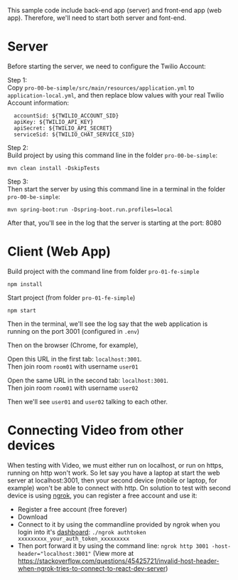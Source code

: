 This sample code include back-end app (server) and front-end app (web app).
Therefore, we'll need to start both server and font-end.

# Server
Before starting the server, we need to configure the Twilio Account:

Step 1: <br/>
Copy `pro-00-be-simple/src/main/resources/application.yml` to `application-local.yml`, and then replace blow values with your real Twilio Account information:
``` 
  accountSid: ${TWILIO_ACCOUNT_SID}
  apiKey: ${TWILIO_API_KEY}
  apiSecret: ${TWILIO_API_SECRET}
  serviceSid: ${TWILIO_CHAT_SERVICE_SID}
```

Step 2: <br/>
Build project by using this command line in the folder `pro-00-be-simple`:
``` 
mvn clean install -DskipTests
```

Step 3: <br/>
Then start the server by using this command line in a terminal in the folder `pro-00-be-simple`:
``` 
mvn spring-boot:run -Dspring-boot.run.profiles=local
```

After that, you'll see in the log that the server is starting at the port: 8080

# Client (Web App)

Build project with the command line from folder `pro-01-fe-simple`
``` 
npm install
```

Start project (from folder `pro-01-fe-simple`)
``` 
npm start
```

Then in the terminal, we'll see the log say that the web application is running on the port 3001 (configured in `.env`)

Then on the browser (Chrome, for example), 

Open this URL in the first tab:
`localhost:3001`. <br/>
Then join room `room01` with username `user01`

Open the same URL in the second tab:
`localhost:3001`. <br/>
Then join room `room01` with username `user02`

Then we'll see `user01` and `user02` talking to each other.

# Connecting Video from other devices <br/>
When testing with Video, we must either run on localhost, or run on https, running on http won't work.
So let say you have a laptop at start the web server at localhost:3001, then your second device (mobile or laptop, for example) won't be able to connect with http.
On solution to test with second device is using [ngrok](https://ngrok.com/), you can register a free account and use it:
- Register a free account (free forever)
- Download
- Connect to it by using the commandline provided by ngrok when you login into it's [dashboard](https://dashboard.ngrok.com/get-started/setup):
  `./ngrok authtoken xxxxxxxxx_your_auth_token_xxxxxxxxx`
- Then port forward it by using the command line:
  `ngrok http 3001 -host-header="localhost:3001"` (View more at https://stackoverflow.com/questions/45425721/invalid-host-header-when-ngrok-tries-to-connect-to-react-dev-server)

